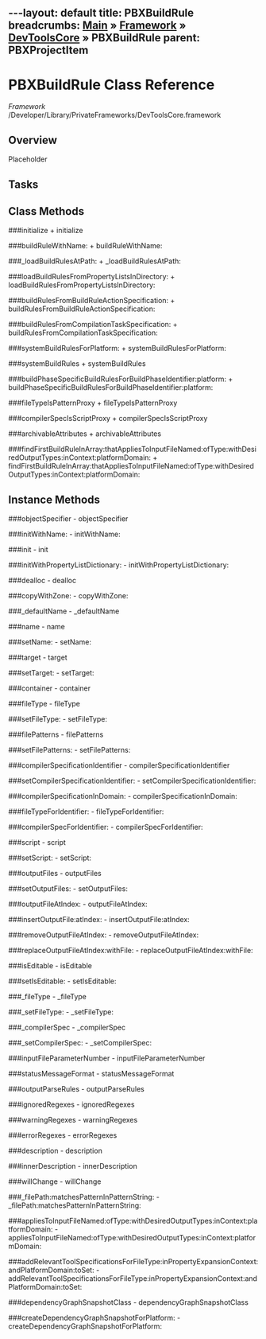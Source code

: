 ---layout: default
title: PBXBuildRule
breadcrumbs: <a href="/index.html">Main</a> &raquo; <a href="/Frameworks.html">Framework</a> &raquo; <a href="/Frameworks/DevToolsCore.html">DevToolsCore</a> &raquo; PBXBuildRule
parent: PBXProjectItem 
---
# PBXBuildRule Class Reference

*Framework* /Developer/Library/PrivateFrameworks/DevToolsCore.framework

## Overview

Placeholder

## Tasks

## Class Methods

<a name="+initialize"></a>
###initialize
    + initialize

<a name="+buildRuleWithName:"></a>
###buildRuleWithName:
    + buildRuleWithName:

<a name="+_loadBuildRulesAtPath:"></a>
###_loadBuildRulesAtPath:
    + _loadBuildRulesAtPath:

<a name="+loadBuildRulesFromPropertyListsInDirectory:"></a>
###loadBuildRulesFromPropertyListsInDirectory:
    + loadBuildRulesFromPropertyListsInDirectory:

<a name="+buildRulesFromBuildRuleActionSpecification:"></a>
###buildRulesFromBuildRuleActionSpecification:
    + buildRulesFromBuildRuleActionSpecification:

<a name="+buildRulesFromCompilationTaskSpecification:"></a>
###buildRulesFromCompilationTaskSpecification:
    + buildRulesFromCompilationTaskSpecification:

<a name="+systemBuildRulesForPlatform:"></a>
###systemBuildRulesForPlatform:
    + systemBuildRulesForPlatform:

<a name="+systemBuildRules"></a>
###systemBuildRules
    + systemBuildRules

<a name="+buildPhaseSpecificBuildRulesForBuildPhaseIdentifier:platform:"></a>
###buildPhaseSpecificBuildRulesForBuildPhaseIdentifier:platform:
    + buildPhaseSpecificBuildRulesForBuildPhaseIdentifier:platform:

<a name="+fileTypeIsPatternProxy"></a>
###fileTypeIsPatternProxy
    + fileTypeIsPatternProxy

<a name="+compilerSpecIsScriptProxy"></a>
###compilerSpecIsScriptProxy
    + compilerSpecIsScriptProxy

<a name="+archivableAttributes"></a>
###archivableAttributes
    + archivableAttributes

<a name="+findFirstBuildRuleInArray:thatAppliesToInputFileNamed:ofType:withDesiredOutputTypes:inContext:platformDomain:"></a>
###findFirstBuildRuleInArray:thatAppliesToInputFileNamed:ofType:withDesiredOutputTypes:inContext:platformDomain:
    + findFirstBuildRuleInArray:thatAppliesToInputFileNamed:ofType:withDesiredOutputTypes:inContext:platformDomain:

## Instance Methods

<a name="-objectSpecifier"></a>
###objectSpecifier
    - objectSpecifier

<a name="-initWithName:"></a>
###initWithName:
    - initWithName:

<a name="-init"></a>
###init
    - init

<a name="-initWithPropertyListDictionary:"></a>
###initWithPropertyListDictionary:
    - initWithPropertyListDictionary:

<a name="-dealloc"></a>
###dealloc
    - dealloc

<a name="-copyWithZone:"></a>
###copyWithZone:
    - copyWithZone:

<a name="-_defaultName"></a>
###_defaultName
    - _defaultName

<a name="-name"></a>
###name
    - name

<a name="-setName:"></a>
###setName:
    - setName:

<a name="-target"></a>
###target
    - target

<a name="-setTarget:"></a>
###setTarget:
    - setTarget:

<a name="-container"></a>
###container
    - container

<a name="-fileType"></a>
###fileType
    - fileType

<a name="-setFileType:"></a>
###setFileType:
    - setFileType:

<a name="-filePatterns"></a>
###filePatterns
    - filePatterns

<a name="-setFilePatterns:"></a>
###setFilePatterns:
    - setFilePatterns:

<a name="-compilerSpecificationIdentifier"></a>
###compilerSpecificationIdentifier
    - compilerSpecificationIdentifier

<a name="-setCompilerSpecificationIdentifier:"></a>
###setCompilerSpecificationIdentifier:
    - setCompilerSpecificationIdentifier:

<a name="-compilerSpecificationInDomain:"></a>
###compilerSpecificationInDomain:
    - compilerSpecificationInDomain:

<a name="-fileTypeForIdentifier:"></a>
###fileTypeForIdentifier:
    - fileTypeForIdentifier:

<a name="-compilerSpecForIdentifier:"></a>
###compilerSpecForIdentifier:
    - compilerSpecForIdentifier:

<a name="-script"></a>
###script
    - script

<a name="-setScript:"></a>
###setScript:
    - setScript:

<a name="-outputFiles"></a>
###outputFiles
    - outputFiles

<a name="-setOutputFiles:"></a>
###setOutputFiles:
    - setOutputFiles:

<a name="-outputFileAtIndex:"></a>
###outputFileAtIndex:
    - outputFileAtIndex:

<a name="-insertOutputFile:atIndex:"></a>
###insertOutputFile:atIndex:
    - insertOutputFile:atIndex:

<a name="-removeOutputFileAtIndex:"></a>
###removeOutputFileAtIndex:
    - removeOutputFileAtIndex:

<a name="-replaceOutputFileAtIndex:withFile:"></a>
###replaceOutputFileAtIndex:withFile:
    - replaceOutputFileAtIndex:withFile:

<a name="-isEditable"></a>
###isEditable
    - isEditable

<a name="-setIsEditable:"></a>
###setIsEditable:
    - setIsEditable:

<a name="-_fileType"></a>
###_fileType
    - _fileType

<a name="-_setFileType:"></a>
###_setFileType:
    - _setFileType:

<a name="-_compilerSpec"></a>
###_compilerSpec
    - _compilerSpec

<a name="-_setCompilerSpec:"></a>
###_setCompilerSpec:
    - _setCompilerSpec:

<a name="-inputFileParameterNumber"></a>
###inputFileParameterNumber
    - inputFileParameterNumber

<a name="-statusMessageFormat"></a>
###statusMessageFormat
    - statusMessageFormat

<a name="-outputParseRules"></a>
###outputParseRules
    - outputParseRules

<a name="-ignoredRegexes"></a>
###ignoredRegexes
    - ignoredRegexes

<a name="-warningRegexes"></a>
###warningRegexes
    - warningRegexes

<a name="-errorRegexes"></a>
###errorRegexes
    - errorRegexes

<a name="-description"></a>
###description
    - description

<a name="-innerDescription"></a>
###innerDescription
    - innerDescription

<a name="-willChange"></a>
###willChange
    - willChange

<a name="-_filePath:matchesPatternInPatternString:"></a>
###_filePath:matchesPatternInPatternString:
    - _filePath:matchesPatternInPatternString:

<a name="-appliesToInputFileNamed:ofType:withDesiredOutputTypes:inContext:platformDomain:"></a>
###appliesToInputFileNamed:ofType:withDesiredOutputTypes:inContext:platformDomain:
    - appliesToInputFileNamed:ofType:withDesiredOutputTypes:inContext:platformDomain:

<a name="-addRelevantToolSpecificationsForFileType:inPropertyExpansionContext:andPlatformDomain:toSet:"></a>
###addRelevantToolSpecificationsForFileType:inPropertyExpansionContext:andPlatformDomain:toSet:
    - addRelevantToolSpecificationsForFileType:inPropertyExpansionContext:andPlatformDomain:toSet:

<a name="-dependencyGraphSnapshotClass"></a>
###dependencyGraphSnapshotClass
    - dependencyGraphSnapshotClass

<a name="-createDependencyGraphSnapshotForPlatform:"></a>
###createDependencyGraphSnapshotForPlatform:
    - createDependencyGraphSnapshotForPlatform:

